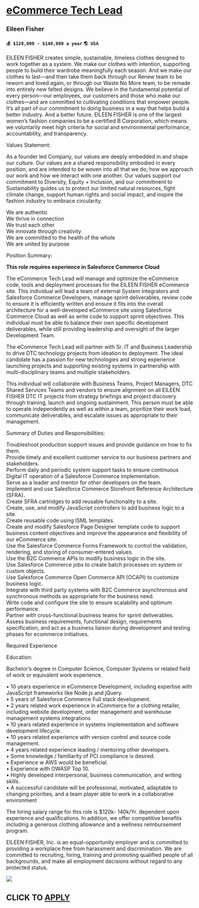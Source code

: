 # [eCommerce Tech Lead](https://www.remotewlb.com/apply/ecommerce-tech-lead)  
### Eileen Fisher  
#### `💰 $120,000 - $140,000 a year` `🌎 USA`  

EILEEN FISHER creates simple, sustainable, timeless clothes designed to work together as a system. We make our clothes with intention, supporting people to build their wardrobe meaningfully each season. And we make our clothes to last—and then take them back through our Renew team to be reworn and loved again, or through our Waste No More team, to be remade into entirely new felted designs. We believe in the fundamental potential of every person—our employees, our customers and those who make our clothes—and are committed to cultivating conditions that empower people. It’s all part of our commitment to doing business in a way that helps build a better industry. And a better future. EILEEN FISHER is one of the largest women’s fashion companies to be a certified B Corporation, which means we voluntarily meet high criteria for social and environmental performance, accountability, and transparency.  
  
Values Statement:  
  
As a founder led Company, our values are deeply embedded in and shape our culture. Our values are a shared responsibility embodied in every position, and are intended to be woven into all that we do; how we approach our work and how we interact with one another. Our values support our commitment to Diversity, Equity + Inclusion, and our commitment to Sustainability guides us to protect our limited natural resources, fight climate change, support human rights and social impact, and inspire the fashion industry to embrace circularity.  
  
We are authentic  
We thrive in connection  
We trust each other  
We innovate through creativity  
We are committed to the health of the whole  
We are united by purpose  
  
Position Summary:  
  
**This role requires experience in Salesforce Commerce Cloud**  
  
The eCommerce Tech Lead will manage and optimize the eCommerce code, tools and deployment processes for the EILEEN FISHER eCommerce site. This individual will lead a team of external System Integrators and Salesforce Commerce Developers, manage sprint deliverables, review code to ensure it is efficiently written and ensure it fits into the overall architecture for a well-developed eCommerce site using Salesforce Commerce Cloud as well as write code to support sprint objectives. This individual must be able to balance their own specific development deliverables, while still providing leadership and oversight of the larger Development Team.  
  
The eCommerce Tech Lead will partner with Sr. IT and Business Leadership to drive DTC technology projects from ideation to deployment. The ideal candidate has a passion for new technologies and strong experience launching projects and supporting existing systems in partnership with multi-disciplinary teams and multiple stakeholders.  
  
This individual will collaborate with Business Teams, Project Managers, DTC Shared Services Teams and vendors to ensure alignment on all EILEEN FISHER DTC IT projects from strategy briefings and project discovery through training, launch and ongoing sustainment. This person must be able to operate independently as well as within a team, prioritize their work load, communicate deliverables, and escalate issues as appropriate to their management.  
  
Summary of Duties and Responsibilities:  
  
Troubleshoot production support issues and provide guidance on how to fix them.  
Provide timely and excellent customer service to our business partners and stakeholders.  
Perform daily and periodic system support tasks to ensure continuous Digital IT operation of a Salesforce Commerce implementation.  
Serve as a leader and mentor for other developers on the team.  
Implement and use Salesforce Commerce Storefront Reference Architecture (SFRA).  
Create SFRA cartridges to add reusable functionality to a site.  
Create, use, and modify JavaScript controllers to add business logic to a site.  
Create reusable code using ISML templates.  
Create and modify Salesforce Page Designer template code to support business content objectives and improve the appearance and flexibility of our eCommerce site.  
Use the Salesforce Commerce Forms Framework to control the validation, rendering, and storing of consumer-entered values.  
Use the B2C Commerce APIs to modify business logic in the site.  
Use Salesforce Commerce jobs to create batch processes on system or custom objects.  
Use Salesforce Commerce Open Commerce API (OCAPI) to customize business logic.  
Integrate with third party systems with B2C Commerce asynchronous and synchronous methods as appropriate for the business need.  
Write code and configure the site to ensure scalability and optimum performance.  
Partner with cross-functional business teams for sprint deliverables.  
Assess business requirements, functional design, requirements specification, and act as a business liaison during development and testing phases for ecommerce initiatives.  
  
Required Experience  
  
Education:  
  
Bachelor’s degree in Computer Science, Computer Systems or related field of work or equivalent work experience.  
  
• 10 years experience in eCommerce Development, including expertise with JavaScript frameworks like Node.js and jQuery.  
• 5 years of Salesforce Commerce Full stack development.  
• 2 years related work experience in eCommerce for a clothing retailer, including website development, order management and warehouse management systems integrations  
• 10 years related experience in systems implementation and software development lifecycle.  
• 10 years related experience with version control and source code management.  
• 4 years related experience leading / mentoring other developers.  
• Some knowledge / familiarity of PCI compliance is desired.  
• Experience w AWS would be beneficial.  
• Experience with OWASP Top 10.  
• Highly developed interpersonal, business communication, and writing skills.  
• A successful candidate will be professional, motivated, adaptable to changing priorities, and a team player able to work in a collaborative environment  
  
The hiring salary range for this role is $120k- 140k/Yr. dependent upon experience and qualifications. In addition, we offer competitive benefits including a generous clothing allowance and a wellness reimbursement program.  
  
EILEEN FISHER, Inc. is an equal-opportunity employer and is committed to providing a workplace free from harassment and discrimination. We are committed to recruiting, hiring, training and promoting qualified people of all backgrounds, and make all employment decisions without regard to any protected status.

![](https://remotive.com/job/track/1899665/blank.gif?source=public_api)  
## CLICK TO [APPLY](https://www.remotewlb.com/apply/ecommerce-tech-lead)

